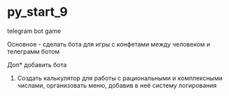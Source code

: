 # py_start_9
telegram bot game

Основное - сделать бота для игры с конфетами между человеком и телеграмм ботом  

Доп* добавить бота  

1. Создать калькулятор для работы с рациональными и комплексными числами, организовать меню, добавив в неё систему логирования
